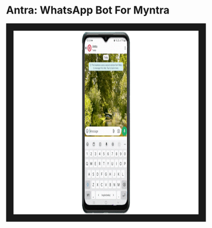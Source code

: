 # Antra: WhatsApp Bot For Myntra
<a href="https://github.com/Chhavi007/SocialFast" target="_blank"><img src="https://github.com/Chhavi007/Antra_WhatsApp_Bot_For_Myntra/blob/main/prorototype.gif" alt="SocialFast" width="800px" height="500px" border="20" /></a>
